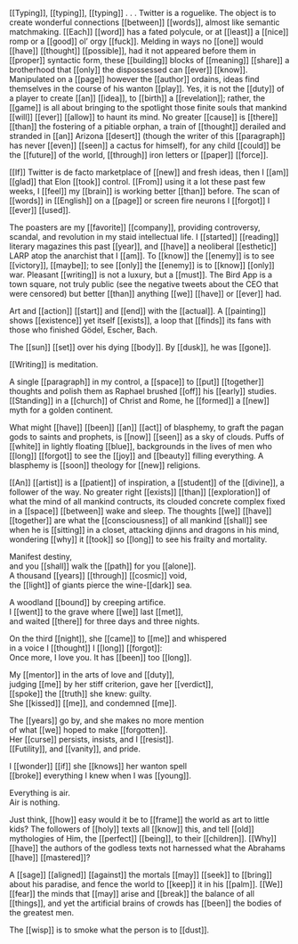 [[Typing]], [[typing]], [[typing]] . . . Twitter is a roguelike. The object is to create wonderful connections [[between]] [[words]], almost like semantic matchmaking. [[Each]] [[word]] has a fated polycule, or at [[least]] a [[nice]] romp or a [[good]] ol’ orgy [[fuck]]. Melding in ways no [[one]] would [[have]] [[thought]] [[possible]], had it not appeared before them in [[proper]] syntactic form, these [[building]] blocks of [[meaning]] [[share]] a brotherhood that [[only]] the dispossessed can [[ever]] [[know]]. Manipulated on a [[page]] however the [[author]] ordains, ideas find themselves in the course of his wanton [[play]]. Yes, it is not the [[duty]] of a player to create [[an]] [[idea]], to [[birth]] a [[revelation]]; rather, the [[game]] is all about bringing to the spotlight those finite souls that mankind [[will]] [[ever]] [[allow]] to haunt its mind. No greater [[cause]] is [[there]] [[than]] the fostering of a pitiable orphan, a train of [[thought]] derailed and stranded in [[an]] Arizona [[desert]] (though the writer of this [[paragraph]] has never [[even]] [[seen]] a cactus for himself), for any child [[could]] be the [[future]] of the world, [[through]] iron letters or [[paper]] [[force]].

[[If]] Twitter is de facto marketplace of [[new]] and fresh ideas, then I [[am]] [[glad]] that Elon [[took]] control. [[From]] using it a lot these past few weeks, I [[feel]] my [[brain]] is working better [[than]] before. The scan of [[words]] in [[English]] on a [[page]] or screen fire neurons I [[forgot]] I [[ever]] [[used]].  
  
The poasters are my [[favorite]] [[company]], providing controversy, scandal, and revolution in my staid intellectual life. I [[started]] [[reading]] literary magazines this past [[year]], and [[have]] a neoliberal [[esthetic]] LARP atop the anarchist that I [[am]]. To [[know]] the [[enemy]] is to see [[victory]], [[maybe]]; to see [[only]] the [[enemy]] is to [[know]] [[only]] war. Pleasant [[writing]] is not a luxury, but a [[must]]. The Bird App is a town square, not truly public (see the negative tweets about the CEO that were censored) but better [[than]] anything [[we]] [[have]] or [[ever]] had.  
  
Art and [[action]] [[start]] and [[end]] with the [[actual]]. A [[painting]] shows [[existence]] yet itself [[exists]], a loop that [[finds]] its fans with those who finished Gödel, Escher, Bach.  
  
The [[sun]] [[set]] over his dying [[body]]. By [[dusk]], he was [[gone]].

[[Writing]] is meditation.  
  
A single [[paragraph]] in my control, a [[space]] to [[put]] [[together]] thoughts and polish them as Raphael brushed [[off]] his [[early]] studies. [[Standing]] in a [[church]] of Christ and Rome, he [[formed]] a [[new]] myth for a golden continent.  
  
What might [[have]] [[been]] [[an]] [[act]] of blasphemy, to graft the pagan gods to saints and prophets, is [[now]] [[seen]] as a sky of clouds. Puffs of [[white]] in lightly floating [[blue]], backgrounds in the lives of men who [[long]] [[forgot]] to see the [[joy]] and [[beauty]] filling everything. A blasphemy is [[soon]] theology for [[new]] religions.  
  
[[An]] [[artist]] is a [[patient]] of inspiration, a [[student]] of the [[divine]], a follower of the way. No greater right [[exists]] [[than]] [[exploration]] of what the mind of all mankind contructs, its clouded concrete complex fixed in a [[space]] [[between]] wake and sleep. The thoughts [[we]] [[have]] [[together]] are what the [[consciousness]] of all mankind [[shall]] see when he is [[sitting]] in a closet, attacking djinns and dragons in his mind, wondering [[why]] it [[took]] so [[long]] to see his frailty and mortality.

Manifest destiny,  
and you [[shall]] walk the [[path]] for you [[alone]].  
A thousand [[years]] [[through]] [[cosmic]] void,  
the [[light]] of giants pierce the wine-[[dark]] sea.  
  
A woodland [[bound]] by creeping artifice.  
I [[went]] to the grave where [[we]] last [[met]],  
and waited [[there]] for three days and three nights.  
  
On the third [[night]], she [[came]] to [[me]] and whispered  
in a voice I [[thought]] I [[long]] [[forgot]]:  
Once more, I love you. It has [[been]] too [[long]].  
  
My [[mentor]] in the arts of love and [[duty]],  
judging [[me]] by her stiff criterion, gave her [[verdict]],  
[[spoke]] the [[truth]] she knew: guilty.  
She [[kissed]] [[me]], and condemned [[me]].  
  
The [[years]] go by, and she makes no more mention  
of what [[we]] hoped to make [[forgotten]].  
Her [[curse]] persists, insists, and I [[resist]].  
[[Futility]], and [[vanity]], and pride.  
  
I [[wonder]] [[if]] she [[knows]] her wanton spell  
[[broke]] everything I knew when I was [[young]].  
  
Everything is air.  
Air is nothing.

Just think, [[how]] easy would it be to [[frame]] the world as art to little kids? The followers of [[holy]] texts all [[know]] this, and tell [[old]] mythologies of Him, the [[perfect]] [[being]], to their [[children]]. [[Why]] [[have]] the authors of the godless texts not harnessed what the Abrahams [[have]] [[mastered]]?  
  
A [[sage]] [[aligned]] [[against]] the mortals [[may]] [[seek]] to [[bring]] about his paradise, and fence the world to [[keep]] it in his [[palm]]. [[We]] [[fear]] the minds that [[may]] arise and [[break]] the balance of all [[things]], and yet the artificial brains of crowds has [[been]] the bodies of the greatest men.  
  
The [[wisp]] is to smoke what the person is to [[dust]].